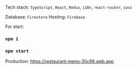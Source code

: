 Tech stack:
`TypeScript`, `React`, `Redux`, `i18n`, `react-router`, `sass`


Database: `Firestore`
Hosting: `Firebase`

For start:
### `npm i`
### `npm start`

Production: https://restaurant-menu-30c98.web.app
